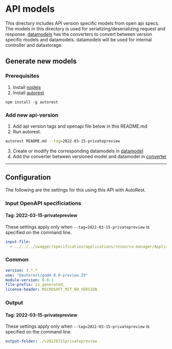 # API models

This directory includes API version specific models from open api specs. The models in this directory is used for serializing/deserializing request and response. [datamodels](../datamodel/) has the converters to convert between version specific models and datamodels. datamodels will be used for internal controller and datastorage.

## Generate new models
### Prerequisites
1. Install [nodejs](https://nodejs.org/)
2. Install [autorest](http://aka.ms/autorest)
```
npm install -g autorest
```

### Add new api-version

1. Add api version tags and openapi file below in this README.md
2. Run autorest.
```bash
autorest README.md --tag=2022-03-15-privatepreview
```
3. Create or modify the corresponding datamodels in [datamodel](../datamodel/)
4. Add the converter between versioned model and datamodel in [converter](../datamodel/converter/)

---

## Configuration

The following are the settings for this using this API with AutoRest.

### Input OpenAPI specificiations

#### Tag: 2022-03-15-privatepreview

These settings apply only when `--tag=2022-03-15-privatepreview` is specified on the command line.

```yaml $(tag) == '2022-03-15-privatepreview'
input-file:
  - ../../../swagger/specification/applications/resource-manager/Applications.Core/preview/2022-03-15-privatepreview/environments.json
```

### Common

```yaml $(tag) != ''
version: 3.*.*
use: "@autorest/go@4.0.0-preview.29"
module-version: 0.0.1
file-prefix: zz_generated_
license-header: MICROSOFT_MIT_NO_VERSION
```

### Output

#### Tag: 2022-03-15-privatepreview

These settings apply only when `--tag=2022-03-15-privatepreview` is specified on the command line.

```yaml $(tag) == '2022-03-15-privatepreview'
output-folder: ./v20220315privatepreview
```
